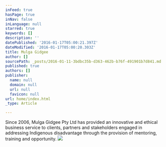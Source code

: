 ```yaml
---
inFeed: true
hasPage: true
inNav: false
inLanguage: null
starred: true
keywords: []
description: ''
datePublished: '2016-01-17T05:00:21.397Z'
dateModified: '2016-01-17T05:00:20.303Z'
title: Mulga Gidgee
author: []
sourcePath: _posts/2016-01-11-3bdbc35b-d363-462b-b76f-491901b7d841.md
published: true
authors: []
publisher:
  name: null
  domain: null
  url: null
  favicon: null
url: home/index.html
_type: Article

---
```

Since 2006, Mulga Gidgee Pty 
Ltd has provided an innovative and ethical business service to clients, 
partners and stakeholders engaged in addressing Indigenous disadvantage 
through the provision of mentoring, training and opportunity.
![](https://the-grid-user-content.s3-us-west-2.amazonaws.com/16041f77-092e-4d81-b515-b6024f81f796.jpg)